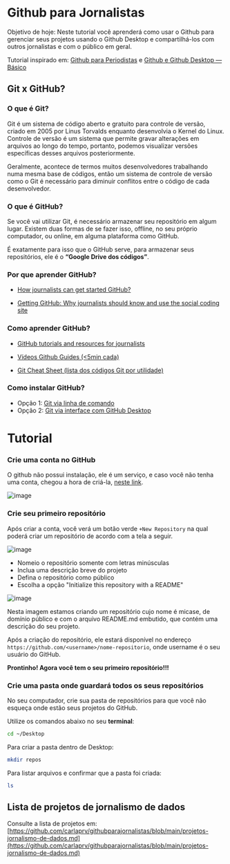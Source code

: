 # Github para Jornalistas

Objetivo de hoje: Neste tutorial você aprenderá como usar o Github para gerenciar seus projetos usando o Github Desktop e compartilhá-los com outros jornalistas e com o público em geral. 

Tutorial inspirado em: [Github para Periodistas](https://github.com/craft2es/githubparaperiodistas/blob/master/githubparaperiodistas.md) e [Github e Github Desktop — Básico
](https://medium.com/@gabrielcassimiro/github-e-github-desktop-b%C3%A1sico-f439879cb087)


## Git x GitHub?

### O que é Git?
Git é um sistema de código aberto e gratuito para controle de versão, criado em 2005 por Linus Torvalds enquanto desenvolvia o Kernel do Linux. Controle de versão é um sistema que permite gravar alterações em arquivos ao longo do tempo, portanto, podemos visualizar versões específicas desses arquivos posteriormente.

Geralmente, acontece de termos muitos desenvolvedores trabalhando numa mesma base de códigos, então um sistema de controle de versão como o Git é necessário para diminuir conflitos entre o código de cada desenvolvedor.

### O que é GitHub?
Se você vai utilizar Git, é necessário armazenar seu repositório em algum lugar. Existem duas formas de se fazer isso, offline, no seu próprio computador, ou online, em alguma plataforma como GitHub.

É exatamente para isso que o GitHub serve, para armazenar seus repositórios, ele é o **“Google Drive dos códigos”**.

### Por que aprender GitHub? 
+ [How journalists can get started GitHub?](https://ijnet.org/en/story/how-journalists-can-get-started-github)

+ [Getting GitHub: Why journalists should know and use the social coding site](https://knightlab.northwestern.edu/2013/06/13/getting-github-why-journalists-should-know-and-use-the-social-coding-site/)

### Como aprender GitHub? 
+ [GitHub tutorials and resources for journalists](https://www.poynter.org/news/github-tutorials-and-resources-journalists)

+ [Vídeos Github Guides (<5min cada)](https://www.youtube.com/githubguides) 

+ [Git Cheat Sheet (lista dos códigos Git por utilidade)](https://www.git-tower.com/blog/git-cheat-sheet/)

### Como instalar GitHub?
- Opção 1: [Git via linha de comando](https://github.com/carlaprv/githubparajornalistas/blob/main/how-to-install-git/git-command-line.md)
- Opção 2: [Git via interface com GitHub Desktop](https://github.com/carlaprv/githubparajornalistas/blob/main/how-to-install-git/github-desktop.md)

# Tutorial

### Crie uma conta no GitHub

O github não possui instalação, ele é um serviço, e caso você não tenha uma conta, chegou a hora de criá-la, [neste link](https://www.github.com/). 

![image](https://user-images.githubusercontent.com/17505036/129565796-9bb3babe-8d00-4e04-b371-a7b7b40d5b29.png)

### Crie seu primeiro repositório

Após criar a conta, você verá um botão verde `+New Repository` na qual poderá criar um repositório de acordo com a tela a seguir.

![image](https://user-images.githubusercontent.com/17505036/129565942-dd930808-de66-45dd-94f6-32a0683af722.png)

- Nomeio o repositório somente com letras minúsculas
- Inclua uma descrição breve do projeto
- Defina o repositório como público
- Escolha a opção "Initialize this repository with a README"

![image](https://user-images.githubusercontent.com/17505036/129568774-8261d76d-92ba-48a5-aa43-1c1c04b538b2.png)

Nesta imagem estamos criando um repositório cujo nome é micase, de domínio público e com o arquivo README.md embutido, que contém uma descrição do seu projeto. 

Após a criação do repositório, ele estará disponível no endereço `https://github.com/<username>/nome-repositorio`, onde username é o seu usuário do GitHub.

**Prontinho! Agora você tem o seu primeiro repositório!!!**

### Crie uma pasta onde guardará todos os seus repositórios

No seu computador, crie sua pasta de repositórios para que você não esqueça onde estão seus projetos do GitHub.

Utilize os comandos abaixo no seu **terminal**:
```bash
cd ~/Desktop
```

Para criar a pasta dentro de Desktop:
```bash
mkdir repos
```

Para listar arquivos e confirmar que a pasta foi criada:
```bash
ls
```

## Lista de projetos de jornalismo de dados
Consulte a lista de projetos em: [https://github.com/carlaprv/githubparajornalistas/blob/main/projetos-jornalismo-de-dados.md](https://github.com/carlaprv/githubparajornalistas/blob/main/projetos-jornalismo-de-dados.md) 
